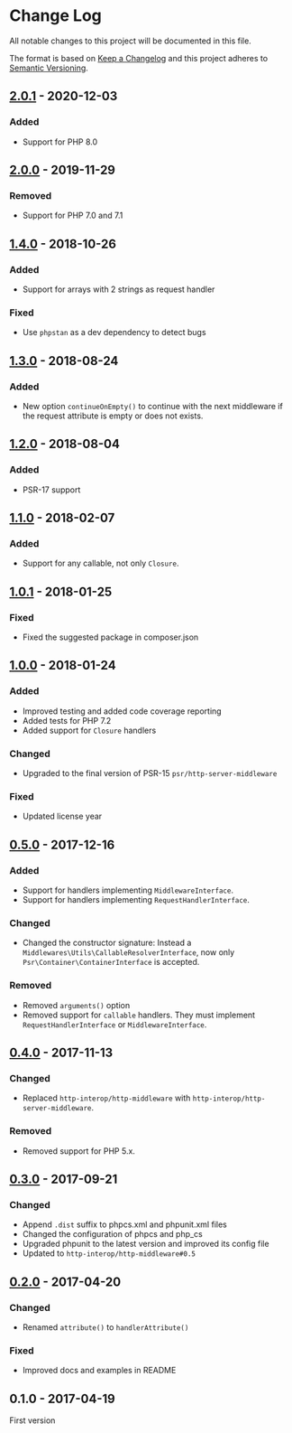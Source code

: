 # Change Log

All notable changes to this project will be documented in this file.

The format is based on [Keep a Changelog](http://keepachangelog.com/)
and this project adheres to [Semantic Versioning](http://semver.org/).

## [2.0.1] - 2020-12-03
### Added
- Support for PHP 8.0

## [2.0.0] - 2019-11-29
### Removed
- Support for PHP 7.0 and 7.1

## [1.4.0] - 2018-10-26
### Added
- Support for arrays with 2 strings as request handler

### Fixed
- Use `phpstan` as a dev dependency to detect bugs

## [1.3.0] - 2018-08-24
### Added
- New option `continueOnEmpty()` to continue with the next middleware if the request attribute is empty or does not exists.

## [1.2.0] - 2018-08-04
### Added
- PSR-17 support

## [1.1.0] - 2018-02-07
### Added
- Support for any callable, not only `Closure`.

## [1.0.1] - 2018-01-25
### Fixed
- Fixed the suggested package in composer.json

## [1.0.0] - 2018-01-24
### Added
- Improved testing and added code coverage reporting
- Added tests for PHP 7.2
- Added support for `Closure` handlers

### Changed
- Upgraded to the final version of PSR-15 `psr/http-server-middleware`

### Fixed
- Updated license year

## [0.5.0] - 2017-12-16
### Added
- Support for handlers implementing `MiddlewareInterface`.
- Support for handlers implementing `RequestHandlerInterface`.

### Changed
- Changed the constructor signature: Instead a `Middlewares\Utils\CallableResolverInterface`, now only `Psr\Container\ContainerInterface` is accepted.

### Removed
- Removed `arguments()` option
- Removed support for `callable` handlers. They must implement `RequestHandlerInterface` or `MiddlewareInterface`.

## [0.4.0] - 2017-11-13
### Changed
- Replaced `http-interop/http-middleware` with  `http-interop/http-server-middleware`.

### Removed
- Removed support for PHP 5.x.

## [0.3.0] - 2017-09-21
### Changed
- Append `.dist` suffix to phpcs.xml and phpunit.xml files
- Changed the configuration of phpcs and php_cs
- Upgraded phpunit to the latest version and improved its config file
- Updated to `http-interop/http-middleware#0.5`

## [0.2.0] - 2017-04-20
### Changed
- Renamed `attribute()` to `handlerAttribute()`

### Fixed
- Improved docs and examples in README

## 0.1.0 - 2017-04-19
First version

[2.0.1]: https://github.com/middlewares/request-handler/compare/v2.0.0...v2.0.1
[2.0.0]: https://github.com/middlewares/request-handler/compare/v1.4.0...v2.0.0
[1.4.0]: https://github.com/middlewares/request-handler/compare/v1.3.0...v1.4.0
[1.3.0]: https://github.com/middlewares/request-handler/compare/v1.2.0...v1.3.0
[1.2.0]: https://github.com/middlewares/request-handler/compare/v1.1.0...v1.2.0
[1.1.0]: https://github.com/middlewares/request-handler/compare/v1.0.1...v1.1.0
[1.0.1]: https://github.com/middlewares/request-handler/compare/v1.0.0...v1.0.1
[1.0.0]: https://github.com/middlewares/request-handler/compare/v0.5.0...v1.0.0
[0.5.0]: https://github.com/middlewares/request-handler/compare/v0.4.0...v0.5.0
[0.4.0]: https://github.com/middlewares/request-handler/compare/v0.3.0...v0.4.0
[0.3.0]: https://github.com/middlewares/request-handler/compare/v0.2.0...v0.3.0
[0.2.0]: https://github.com/middlewares/request-handler/compare/v0.1.0...v0.2.0
